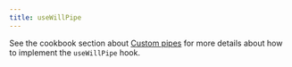 ```yaml
---
title: useWillPipe
---
```


See the cookbook section about [Custom pipes](../cookbook/custom-pipes) 
for more details about how to implement the `useWillPipe` hook. 
